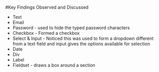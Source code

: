 #Key Findings Observed and Discussed
* Text
* Email
* Password - used to hide the typed password characters
* Checkbox - Formed a checkbox
* Select & Input - Noticed this was used to form a dropdown different from a text field and input gives the options available for selection
* Date
* Div
* Label
* Fieldset - draws a box around a section

